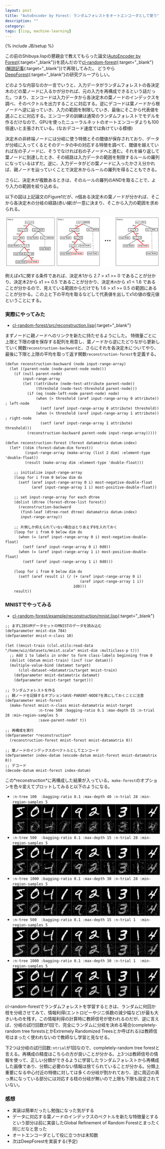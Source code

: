 ```yaml
---
layout: post
title: "AutoEncoder by Forest: ランダムフォレストをオートエンコーダとして使う"
description: ""
category: 
tags: [lisp, machine-learning]
---
```

{% include JB/setup %}

この前のShibuya.lispの懇親会で教えてもらった論文([AutoEncoder by Forest](https://arxiv.org/abs/1709.09018){:target="_blank"})を読んだので[cl-random-forest](https://github.com/masatoi/cl-random-forest/){:target="_blank"} ([解説記事](https://masatoi.github.io/2017/04/25/cl-random-forest-common-lisp){:target="_blank"})で再現してみた。
どうやら[DeepForest](https://arxiv.org/abs/1702.08835){:target="_blank"}の研究グループらしい。

どのような内容なのか一言でいうと、入力データがランダムフォレストの各決定木のどの葉ノードに入るかが分かれば、元の入力を再構成できるという話だった。つまり、エンコードは入力データから各決定木の葉ノードのインデックスを調べ、そのベクトルを出力することに対応する。逆にデコードは葉ノードから根ノードへ逆に辿っていき、入力の範囲を制限していき、最後にそこから代表値を選ぶことに対応する。エンコーダの訓練は通常のランダムフォレストでモデルを作るだけなので、GPUを使ったニューラルネットのオートエンコーダよりも100倍速いと主張されている。(なおデコード速度では負けている模様)

決定木の非終端ノードには分岐に使う特徴とその閾値が保存されており、データが分岐に入ってくるとそのデータの中の対応する特徴を調べて、閾値を越えていれば左の子ノードに、そうでなければ右の子ノードへと進む。それを繰り返して葉ノードに到達したとき、その経路は入力データの範囲を制限するルールの羅列になっているはずだ。逆に、入力データがどの葉ノードに入ったかさえ分かれば、親ノードを辿っていくことで決定木からルールの羅列を得ることもできる。

さらに、決定木が複数あるときは、そのルールの羅列のANDを取ることで、より入力の範囲を絞り込める。

以下の図は上記論文のFigure1だが、n個ある決定木の葉ノードが分かれば、そこから各決定木の分岐の経路(赤い線)が一意に決まり、そこから入力の範囲を求められる。

![autoencoder-by-forest-figure1.png](/images/autoencoder-by-forest-figure1.png)

例えばx1に関する条件であれば、決定木1から 2.7 > x1 >= 0 であることが分かり、決定木2から x1 >= 0.5 であることが分かり、決定木nから x1 < 1.6 であることが分かるので、見えている範囲からだけでも 1.6 > x1 >= 0.5 の範囲にあることが分かる。この上と下の平均を取るなどして代表値を出してx1の値の復元値ということにする。

### 実際にやってみた

- [cl-random-forest/src/reconstruction.lisp](https://github.com/masatoi/cl-random-forest/blob/master/src/reconstruction.lisp){:target="_blank"}

まずノードに親ノードへのリンクを新たに持たせるようにした。
特徴量ごとに上限と下限の値を保存する配列を用意し、葉ノードから逆にたどりながら更新していく関数`reconstruction-backward`と、さらにそれを各決定木についてやり、最後に下限と上限の平均を取って返す関数`reconstruction-forest`を定義する。

```common_lisp
(defun reconstruction-backward (node input-range-array)
  (let ((parent-node (node-parent-node node)))
    (if (null parent-node)
        input-range-array
        (let ((attribute (node-test-attribute parent-node))
              (threshold (node-test-threshold parent-node)))
          (if (eq (node-left-node parent-node) node)
              (when (> threshold (aref input-range-array 0 attribute)) ; left-node
                (setf (aref input-range-array 0 attribute) threshold))
              (when (< threshold (aref input-range-array 1 attribute)) ; right-node
                (setf (aref input-range-array 1 attribute) threshold)))
          (reconstruction-backward parent-node input-range-array)))))

(defun reconstruction-forest (forest datamatrix datum-index)
  (let* ((dim (forest-datum-dim forest))
         (input-range-array (make-array (list 2 dim) :element-type 'double-float))
         (result (make-array dim :element-type 'double-float)))

    ;; initialize input-range-array
    (loop for i from 0 below dim do
      (setf (aref input-range-array 0 i) most-negative-double-float
            (aref input-range-array 1 i) most-positive-double-float))

    ;; set input-range-array for each dtree
    (dolist (dtree (forest-dtree-list forest))
      (reconstruction-backward
       (find-leaf (dtree-root dtree) datamatrix datum-index)
       input-range-array))

    ;; 片側しか抑えられていない場合はとりあえず0を入れておく
    (loop for i from 0 below dim do
      (when (= (aref input-range-array 0 i) most-negative-double-float)
        (setf (aref input-range-array 0 i) 0d0))
      (when (= (aref input-range-array 1 i) most-positive-double-float)
        (setf (aref input-range-array 1 i) 0d0)))

    (loop for i from 0 below dim do
      (setf (aref result i) (/ (+ (aref input-range-array 0 i)
                                  (aref input-range-array 1 i))
                               2d0)))
    result))
```

### MNISTでやってみる

- [cl-random-forest/example/reconstruction/mnist.lisp](https://github.com/masatoi/cl-random-forest/blob/master/example/reconstruction/mnist.lisp){:target="_blank"}

```common_lisp
;; まずLIBSVMデータセットのMNISTのデータを読み込む
(defparameter mnist-dim 784)
(defparameter mnist-n-class 10)

(let ((mnist-train (clol.utils:read-data "/home/wiz/datasets/mnist.scale" mnist-dim :multiclass-p t)))
  ;; Add 1 to labels in order to form class-labels beginning from 0
  (dolist (datum mnist-train) (incf (car datum)))
  (multiple-value-bind (datamat target)
      (clol-dataset->datamatrix/target mnist-train)
    (defparameter mnist-datamatrix datamat)
    (defparameter mnist-target target)))

;; ランダムフォレストを作る
;; 親ノードを記録するオプションSAVE-PARENT-NODE?を真にしておくことに注意
(defparameter mnist-forest
  (make-forest mnist-n-class mnist-datamatrix mnist-target
               :n-tree 500 :bagging-ratio 0.1 :max-depth 15 :n-trial 28 :min-region-samples 5
               :save-parent-node? t))

;; 再構成を実行
(defparameter *reconstruction*
  (reconstruction-forest mnist-forest mnist-datamatrix 0))

;; 葉ノードのインデックスのベクトルとしてエンコード
(defparameter index-datum (encode-datum mnist-forest mnist-datamatrix 0))
;; デコード
(decode-datum mnist-forest index-datum)
```
この\*reconstruction*に再構成した結果が入っている。`make-forest`のオプションを色々変えてプロットしてみると以下のようになる。

- `:n-tree 100  :bagging-ratio 0.1 :max-depth 40 :n-trial 28 :min-region-samples 5`
![reconstruction-ntree100-bagging0_1-depth40-ntrial28.png](/images/reconstruction-ntree100-bagging0_1-depth40-ntrial28.png)
- `:n-tree 500  :bagging-ratio 0.1 :max-depth 15 :n-trial 28 :min-region-samples 5`
![reconstruction-ntree500-bagging0_1-depth15-ntrial28.png](/images/reconstruction-ntree500-bagging0_1-depth15-ntrial28.png)
- `:n-tree 1000 :bagging-ratio 0.1 :max-depth 30 :n-trial 28 :min-region-samples 5`
![reconstruction-ntree1000-bagging0_1-depth30-ntrial28.png](/images/reconstruction-ntree1000-bagging0_1-depth30-ntrial28.png)
- `:n-tree 500  :bagging-ratio 0.1 :max-depth 15 :n-trial 1  :min-region-samples 5`
![reconstruction-ntree500-bagging0_1-depth15-ntrial1.png](/images/reconstruction-ntree500-bagging0_1-depth15-ntrial1.png)
- `:n-tree 1000 :bagging-ratio 0.1 :max-depth 30 :n-trial 1  :min-region-samples 5`
![reconstruction-ntree1000-bagging0_1-depth30-ntrial1.png](/images/reconstruction-ntree1000-bagging0_1-depth30-ntrial1.png)

cl-random-forestでランダムフォレストを学習するときは、ランダムに何回か枝を分岐させてみて、情報利得(エントロピーやジニ係数の減少幅など)が最も大きいものを残す。この情報利得の計算時に教師信号が使われるのだが、逆に言えば、分岐の試行回数が1回で、完全にランダムに分岐を決める場合(completely-random tree forestsとかExtremely Randomized Treesとか呼ばれる)は教師信号はまったく使われないので教師なし学習と見なせる。

下2つは分岐の試行回数`:ntrial`が1回なので、completely-random tree forestと言える。再構成の精度はこちらの方が良いことが分かる。上3つは教師信号の情報を使って、正しい分類ができるように学習したランダムフォレストから再構成した画像であり、分類に必要のない情報は捨てられていることが分かる。分類上重要になる中心付近の特徴に対しては多くの分岐が割かれており、逆に周辺の真っ黒になっている部分には対応する枝の分岐が無いので上限も下限も設定されていない。

### 感想
- 実装は簡単だったし勉強になった気がする
- データに対応する葉ノードのインデックスのベクトルを新たな特徴量とするという部分は前に実装したGlobal Refinement of Random Forestとまったく同じだなと思った
- オートエンコーダとして役に立つかは未知数
- 次はDeepForestを実装する(予定)
